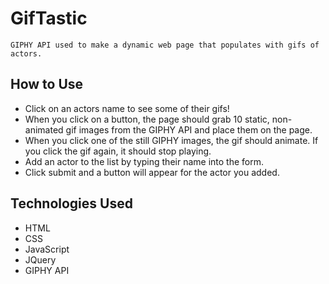 # GifTastic

`GIPHY API used to make a dynamic web page that populates with gifs of actors.`

## How to Use
- Click on an actors name to see some of their gifs!
- When you click on a button, the page should grab 10 static, non-animated gif images from the GIPHY API and place them on the page.
- When you click one of the still GIPHY images, the gif should animate. If you click the gif again, it should stop playing.
- Add an actor to the list by typing their name into the form.
- Click submit and a button will appear for the actor you added.

## Technologies Used
- HTML
- CSS
- JavaScript
- JQuery
- GIPHY API
